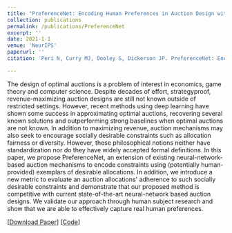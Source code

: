```yaml
---
title: "PreferenceNet: Encoding Human Preferences in Auction Design with Deep Learning"
collection: publications
permalink: /publications/PreferenceNet
excerpt: ''
date: 2021-1-1
venue: 'NeurIPS'
paperurl: ''
citation: 'Peri N, Curry MJ, Dooley S, Dickerson JP. PreferenceNet: Encoding Human Preferences in Auction Design with Deep Learning. In: Neural Information Processing Systems, NeurIPS 2021'

---
```


The design of optimal auctions is a problem of interest in economics, game theory and computer science. Despite decades of effort, strategyproof, revenue-maximizing auction designs are still not known outside of restricted settings. However, recent methods using deep learning have shown some success in approximating optimal auctions, recovering several known solutions and outperforming strong baselines when optimal auctions are not known. In addition to maximizing revenue, auction mechanisms may also seek to encourage socially desirable constraints such as allocation fairness or diversity. However, these philosophical notions neither have standardization nor do they have widely accepted formal definitions. In this paper, we propose PreferenceNet, an extension of existing neural-network-based auction mechanisms to encode constraints using (potentially human-provided) exemplars of desirable allocations. In addition, we introduce a new metric to evaluate an auction allocations' adherence to such socially desirable constraints and demonstrate that our proposed method is competitive with current state-of-the-art neural-network based auction designs. We validate our approach through human subject research and show that we are able to effectively capture real human preferences.

[[Download Paper](https://neeharperi.com/files/PreferenceNet.pdf)] 
[[Code](https://github.com/neeharperi/PreferenceNet)]
